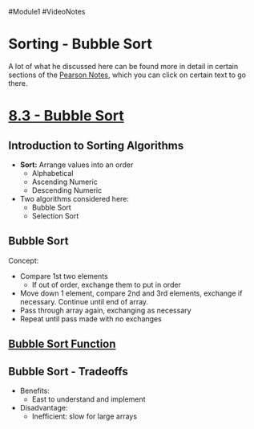#Module1 #VideoNotes 
# Sorting - Bubble Sort
A lot of what he discussed here can be found more in detail in certain sections of the [Pearson Notes](../Pearson%20Notes), which you can click on certain text to go there.
# [8.3 - Bubble Sort](../Pearson%20Notes/8.3%20Focus%20on%20Software%20Engineering.md#Bubble-Sort)
## Introduction to Sorting Algorithms
- **Sort:** Arrange values into an order
	- Alphabetical
	- Ascending Numeric
	- Descending Numeric
- Two algorithms considered here:
	- Bubble Sort
	- Selection Sort

## Bubble Sort
Concept:
- Compare 1st two elements
	- If out of order, exchange them to put in order
- Move down 1 element, compare 2nd and 3rd elements, exchange if necessary. Continue until end of array.
- Pass through array again, exchanging as necessary
- Repeat until pass made with no exchanges

## [Bubble Sort Function](../Pearson%20Notes/8.3%20Focus%20on%20Software%20Engineering.md#Bubble-Sort-Code)

## Bubble Sort - Tradeoffs
- Benefits:
	- East to understand and implement
- Disadvantage:
	- Inefficient: slow for large arrays